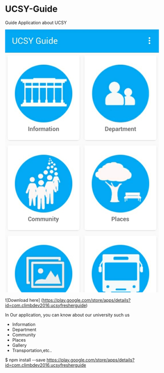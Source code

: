 # UCSY-Guide
Guide Application about UCSY

![Alt text](https://github.com/Climbdev/UCSY-Guide/blob/master/screenshots/IMG_20170503_004330.JPG?raw=true "UCSY Guide")

![Download here] (https://play.google.com/store/apps/details?id=com.climbdev2016.ucsyfresherguide)

In Our application, you can know about our university such us
- Information
- Department
- Community
- Places
- Gallery
- Transportation,etc..

$ npm install --save https://play.google.com/store/apps/details?id=com.climbdev2016.ucsyfresherguide
